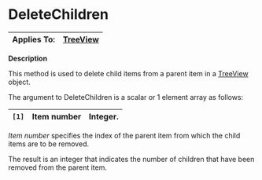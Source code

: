 




<h1 class="heading"><span class="name">DeleteChildren</span></h1>

| Applies To: | [TreeView](./treeview.md) |
| --- | ---  |


**Description**


This method is used to delete child items from a parent item in a [TreeView](./treeview.md) object.


The argument to DeleteChildren is a scalar or 1 element array as follows:


| `[1]` | Item number | Integer. |
| --- | --- | ---  |


*Item number* specifies the index of the parent item from which the child items are to be removed.


The result is an integer that indicates the number of children that have been removed from the parent item.



